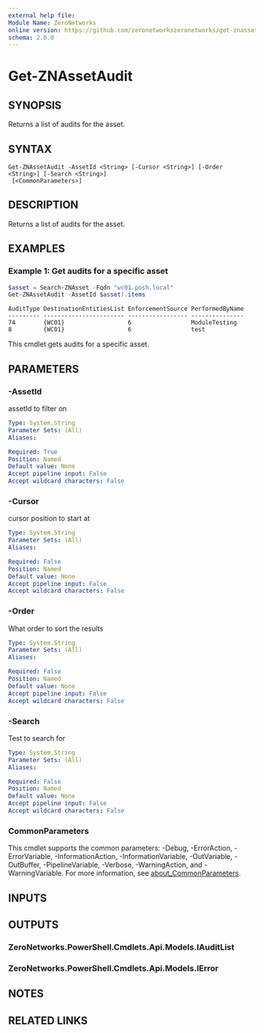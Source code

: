 ```yaml
---
external help file:
Module Name: ZeroNetworks
online version: https://github.com/zeronetworkszeronetworks/get-znassetaudit
schema: 2.0.0
---
```


# Get-ZNAssetAudit

## SYNOPSIS
Returns a list of audits for the asset.

## SYNTAX

```
Get-ZNAssetAudit -AssetId <String> [-Cursor <String>] [-Order <String>] [-Search <String>]
 [<CommonParameters>]
```

## DESCRIPTION
Returns a list of audits for the asset.

## EXAMPLES

### Example 1: Get audits for a specific asset
```powershell
$asset = Search-ZNAsset -Fqdn "wc01.posh.local"
Get-ZNAssetAudit -AssetId $asset).items
```

```output
AuditType DestinationEntitiesList EnforcementSource PerformedByName
--------- ----------------------- ----------------- ---------------
74        {WC01}                  6                 ModuleTesting
8         {WC01}                  6                 test
```

This cmdlet gets audits for a specific asset.

## PARAMETERS

### -AssetId
assetId to filter on

```yaml
Type: System.String
Parameter Sets: (All)
Aliases:

Required: True
Position: Named
Default value: None
Accept pipeline input: False
Accept wildcard characters: False
```

### -Cursor
cursor position to start at

```yaml
Type: System.String
Parameter Sets: (All)
Aliases:

Required: False
Position: Named
Default value: None
Accept pipeline input: False
Accept wildcard characters: False
```

### -Order
What order to sort the results

```yaml
Type: System.String
Parameter Sets: (All)
Aliases:

Required: False
Position: Named
Default value: None
Accept pipeline input: False
Accept wildcard characters: False
```

### -Search
Test to search for

```yaml
Type: System.String
Parameter Sets: (All)
Aliases:

Required: False
Position: Named
Default value: None
Accept pipeline input: False
Accept wildcard characters: False
```

### CommonParameters
This cmdlet supports the common parameters: -Debug, -ErrorAction, -ErrorVariable, -InformationAction, -InformationVariable, -OutVariable, -OutBuffer, -PipelineVariable, -Verbose, -WarningAction, and -WarningVariable. For more information, see [about_CommonParameters](http://go.microsoft.com/fwlink/?LinkID=113216).

## INPUTS

## OUTPUTS

### ZeroNetworks.PowerShell.Cmdlets.Api.Models.IAuditList

### ZeroNetworks.PowerShell.Cmdlets.Api.Models.IError

## NOTES

## RELATED LINKS

